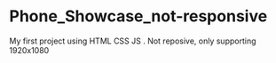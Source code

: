 # Phone_Showcase_not-responsive
My first project using HTML CSS JS .     Not reposive,  only supporting 1920x1080 
